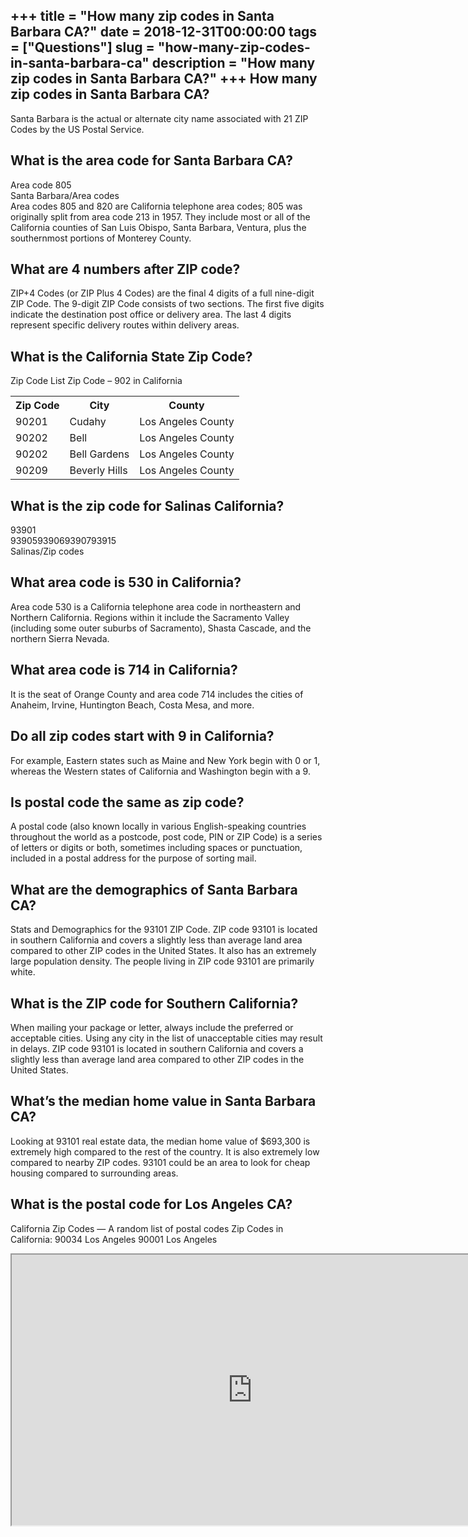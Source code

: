 +++
title = "How many zip codes in Santa Barbara CA?"
date = 2018-12-31T00:00:00
tags = ["Questions"]
slug = "how-many-zip-codes-in-santa-barbara-ca"
description = "How many zip codes in Santa Barbara CA?"
+++
How many zip codes in Santa Barbara CA?
---------------------------------------

Santa Barbara is the actual or alternate city name associated with 21 ZIP Codes by the US Postal Service.

What is the area code for Santa Barbara CA?
-------------------------------------------

Area code 805  
Santa Barbara/Area codes  
Area codes 805 and 820 are California telephone area codes; 805 was originally split from area code 213 in 1957. They include most or all of the California counties of San Luis Obispo, Santa Barbara, Ventura, plus the southernmost portions of Monterey County.

What are 4 numbers after ZIP code?
----------------------------------

ZIP+4 Codes (or ZIP Plus 4 Codes) are the final 4 digits of a full nine-digit ZIP Code. The 9-digit ZIP Code consists of two sections. The first five digits indicate the destination post office or delivery area. The last 4 digits represent specific delivery routes within delivery areas.

What is the California State Zip Code?
--------------------------------------

Zip Code List Zip Code – 902 in California

<table><tr><th>Zip Code</th><th>City</th><th>County</th></tr><tr><td>90201</td><td>Cudahy</td><td>Los Angeles County</td></tr><tr><td>90202</td><td>Bell</td><td>Los Angeles County</td></tr><tr><td>90202</td><td>Bell Gardens</td><td>Los Angeles County</td></tr><tr><td>90209</td><td>Beverly Hills</td><td>Los Angeles County</td></tr></table>

What is the zip code for Salinas California?
--------------------------------------------

 93901  
93905939069390793915  
Salinas/Zip codes

What area code is 530 in California?
------------------------------------

Area code 530 is a California telephone area code in northeastern and Northern California. Regions within it include the Sacramento Valley (including some outer suburbs of Sacramento), Shasta Cascade, and the northern Sierra Nevada.

What area code is 714 in California?
------------------------------------

It is the seat of Orange County and area code 714 includes the cities of Anaheim, Irvine, Huntington Beach, Costa Mesa, and more.

Do all zip codes start with 9 in California?
--------------------------------------------

For example, Eastern states such as Maine and New York begin with 0 or 1, whereas the Western states of California and Washington begin with a 9.

Is postal code the same as zip code?
------------------------------------

A postal code (also known locally in various English-speaking countries throughout the world as a postcode, post code, PIN or ZIP Code) is a series of letters or digits or both, sometimes including spaces or punctuation, included in a postal address for the purpose of sorting mail.

What are the demographics of Santa Barbara CA?
----------------------------------------------

Stats and Demographics for the 93101 ZIP Code. ZIP code 93101 is located in southern California and covers a slightly less than average land area compared to other ZIP codes in the United States. It also has an extremely large population density. The people living in ZIP code 93101 are primarily white.

What is the ZIP code for Southern California?
---------------------------------------------

When mailing your package or letter, always include the preferred or acceptable cities. Using any city in the list of unacceptable cities may result in delays. ZIP code 93101 is located in southern California and covers a slightly less than average land area compared to other ZIP codes in the United States.

What’s the median home value in Santa Barbara CA?
-------------------------------------------------

Looking at 93101 real estate data, the median home value of $693,300 is extremely high compared to the rest of the country. It is also extremely low compared to nearby ZIP codes. 93101 could be an area to look for cheap housing compared to surrounding areas.

What is the postal code for Los Angeles CA?
-------------------------------------------

California Zip Codes — A random list of postal codes Zip Codes in California: 90034 Los Angeles 90001 Los Angeles

<iframe allow="accelerometer; autoplay; clipboard-write; encrypted-media; gyroscope; picture-in-picture" allowfullscreen="" class="__youtube_prefs__  epyt-is-override  no-lazyload" data-no-lazy="1" data-origheight="433" data-origwidth="770" data-skipgform_ajax_framebjll="" height="433" id="_ytid_11001" loading="lazy" src="https://www.youtube.com/embed/AcMl4YWS2Pg?enablejsapi=1&autoplay=0&cc_load_policy=0&cc_lang_pref=&iv_load_policy=1&loop=0&modestbranding=0&rel=1&fs=1&playsinline=0&autohide=2&theme=dark&color=red&controls=1&" title="YouTube player" width="770"></iframe>